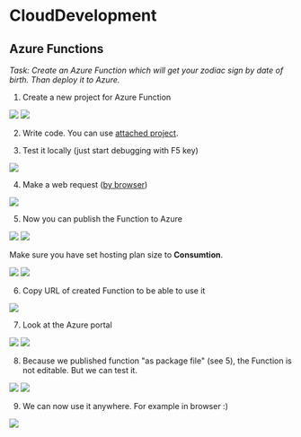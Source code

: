# CloudDevelopment
## Azure Functions

*Task: Create an Azure Function which will get your zodiac sign by date of birth. Than deploy it to Azure.*

1. Create a new project for Azure Function

![](https://raw.githubusercontent.com/vaclavek/CloudDevelopment/master/Images/af_1_create_project.png)
![](https://raw.githubusercontent.com/vaclavek/CloudDevelopment/master/Images/af_2_create.png)

2. Write code. You can use [attached project](https://github.com/vaclavek/CloudDevelopment/blob/master/Lab-2019-04-03/03_AzureFunctions/ZodiacFunctions.sln).

3. Test it locally (just start debugging with F5 key)

![](https://raw.githubusercontent.com/vaclavek/CloudDevelopment/master/Images/af_3_run.png)

4. Make a web request ([by browser](http://localhost:7071/api/GetSign?dateOfBirth=2000-05-03))

![](https://raw.githubusercontent.com/vaclavek/CloudDevelopment/master/Images/af_4_run.png)

5. Now you can publish the Function to Azure

![](https://raw.githubusercontent.com/vaclavek/CloudDevelopment/master/Images/af_5_publish.png)
![](https://raw.githubusercontent.com/vaclavek/CloudDevelopment/master/Images/af_6_publish.png)

Make sure you have set hosting plan size to **Consumtion**.

![](https://raw.githubusercontent.com/vaclavek/CloudDevelopment/master/Images/af_7_publish.png)
![](https://raw.githubusercontent.com/vaclavek/CloudDevelopment/master/Images/af_8_publish.png)

6. Copy URL of created Function to be able to use it

![](https://raw.githubusercontent.com/vaclavek/CloudDevelopment/master/Images/af_9_publish.png)

7. Look at the Azure portal

![](https://raw.githubusercontent.com/vaclavek/CloudDevelopment/master/Images/af_10_portal.png)
![](https://raw.githubusercontent.com/vaclavek/CloudDevelopment/master/Images/af_11_portal.png)

8. Because we published function "as package file" (see 5), the Function is not editable. But we can test it.

![](https://raw.githubusercontent.com/vaclavek/CloudDevelopment/master/Images/af_12_test.png)
![](https://raw.githubusercontent.com/vaclavek/CloudDevelopment/master/Images/af_13_result.png)

9. We can now use it anywhere. For example in browser :)

![](https://raw.githubusercontent.com/vaclavek/CloudDevelopment/master/Images/af_14_result.png)